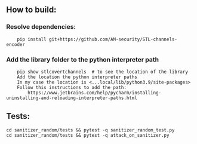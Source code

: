 ## How to build:

### Resolve dependencies:
        pip install git+https://github.com/AM-security/STL-channels-encoder
### Add the library folder to the python interpreter path
        pip show stlcovertchannels  # to see the location of the library
        Add the location the python interpreter paths
        In my case the location is <...local/lib/python3.9/site-packages>
        Follow this instructions to add the path:
            https://www.jetbrains.com/help/pycharm/installing-uninstalling-and-reloading-interpreter-paths.html



## Tests:
    cd sanitizer_random/tests && pytest -q sanitizer_random_test.py
    cd sanitizer_random/tests && pytest -q attack_on_sanitizer.py